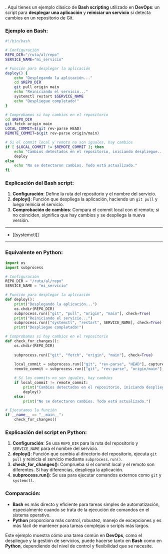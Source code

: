 .
Aquí tienes un ejemplo clásico de **Bash scripting** utilizado en **DevOps**: un script para **desplegar una aplicación** y **reiniciar un servicio** si detecta cambios en un repositorio de Git. 

### **Ejemplo en Bash:**
```bash
#!/bin/bash

# Configuración
REPO_DIR="/ruta/al/repo"
SERVICE_NAME="mi_servicio"

# Función para desplegar la aplicación
deploy() {
    echo "Desplegando la aplicación..."
    cd $REPO_DIR
    git pull origin main
    echo "Reiniciando el servicio..."
    systemctl restart $SERVICE_NAME
    echo "Despliegue completado!"
}

# Comprobamos si hay cambios en el repositorio
cd $REPO_DIR
git fetch origin main
LOCAL_COMMIT=$(git rev-parse HEAD)
REMOTE_COMMIT=$(git rev-parse origin/main)

# Si el commit local y remoto no son iguales, hay cambios
if [ $LOCAL_COMMIT != $REMOTE_COMMIT ]; then
    echo "Cambios detectados en el repositorio, iniciando despliegue..."
    deploy
else
    echo "No se detectaron cambios. Todo está actualizado."
fi
```

### **Explicación del Bash script:**

1. **Configuración**: Define la ruta del repositorio y el nombre del servicio.
2. **deploy()**: Función que despliega la aplicación, haciendo un `git pull` y luego reinicia el servicio.
3. **Comprobación de cambios**: Compara el commit local con el remoto; si no coinciden, significa que hay cambios y se despliega la nueva versión.

---
- [[systemctl]] 

---
### **Equivalente en Python:**

```python
import os
import subprocess

# Configuración
REPO_DIR = "/ruta/al/repo"
SERVICE_NAME = "mi_servicio"

# Función para desplegar la aplicación
def deploy():
    print("Desplegando la aplicación...")
    os.chdir(REPO_DIR)
    subprocess.run(["git", "pull", "origin", "main"], check=True)
    print("Reiniciando el servicio...")
    subprocess.run(["systemctl", "restart", SERVICE_NAME], check=True)
    print("Despliegue completado!")

# Comprobamos si hay cambios en el repositorio
def check_for_changes():
    os.chdir(REPO_DIR)
    
    subprocess.run(["git", "fetch", "origin", "main"], check=True)
    
    local_commit = subprocess.run(["git", "rev-parse", "HEAD"], capture_output=True, text=True).stdout.strip()
    remote_commit = subprocess.run(["git", "rev-parse", "origin/main"], capture_output=True, text=True).stdout.strip()

    # Si los commits no son iguales, hay cambios
    if local_commit != remote_commit:
        print("Cambios detectados en el repositorio, iniciando despliegue...")
        deploy()
    else:
        print("No se detectaron cambios. Todo está actualizado.")

# Ejecutamos la función
if __name__ == "__main__":
    check_for_changes()
```

### **Explicación del script en Python:**

1. **Configuración**: Se usa `REPO_DIR` para la ruta del repositorio y `SERVICE_NAME` para el nombre del servicio.
2. **deploy()**: Función que cambia al directorio del repositorio, ejecuta `git pull` y reinicia el servicio mediante `subprocess.run()`.
3. **check_for_changes()**: Comprueba si el commit local y el remoto son diferentes. Si hay diferencias, despliega la aplicación.
4. **subprocess.run()**: Se usa para ejecutar comandos externos como `git` y `systemctl`.

### Comparación:

- **Bash** es más directo y eficiente para tareas simples de automatización, especialmente cuando se trata de la ejecución de comandos en el sistema operativo.
- **Python** proporciona más control, robustez, manejo de excepciones y es más fácil de mantener para tareas complejas o scripts más largos.

Este ejemplo muestra cómo una tarea común en **DevOps**, como el despliegue y la gestión de servicios, puede hacerse tanto en **Bash** como en **Python**, dependiendo del nivel de control y flexibilidad que se necesite.